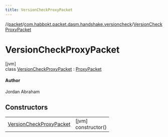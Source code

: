 ```yaml
---
title: VersionCheckProxyPacket
---
```

//[packet](../../../index.html)/[com.habbokt.packet.dasm.handshake.versioncheck](../index.html)/[VersionCheckProxyPacket](index.html)



# VersionCheckProxyPacket



[jvm]\
class [VersionCheckProxyPacket](index.html) : [ProxyPacket](../../../../api/api/com.habbokt.api.packet/-proxy-packet/index.html)

#### Author



Jordan Abraham



## Constructors


| | |
|---|---|
| [VersionCheckProxyPacket](-version-check-proxy-packet.html) | [jvm]<br>constructor() |

